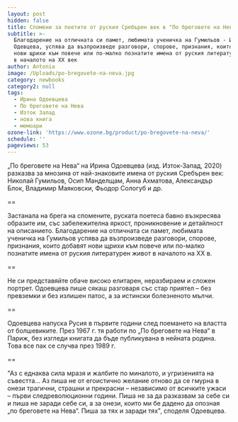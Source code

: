 ```yaml
---
layout: post
hidden: false
title: Спомени за поетите от руския Сребърен век в "По бреговете на Нева"
subtitle: >-
  Благодарение на отличната си памет, любимата ученичка на Гумильов - Ирина
  Одевцева, успява да възпроизведе разговори, спорове, признания, които добавят
  нови щрихи към повече или по-малко познатите имена от руския литературен живот
  в началото на XX век
author: Antonia
image: /Uploads/po-bregovete-na-neva.jpg
category: newbooks
category2: null
tags:
  - Ирина Одоевцева
  - По бреговете на Нева
  - Изток Запад
  - нова книга
  - мемоари
ozone-link: 'https://www.ozone.bg/product/po-bregovete-na-neva/'
schedule: ''
pageviews: 53
---
```

„По бреговете на Нева“ на Ирина Одоевцева (изд. Изток-Запад, 2020) разказва за мнозина от най-знаковите имена от руския Сребърен век: Николай Гумильов, Осип Манделщам, Анна Ахматова, Александър Блок, Владимир Маяковски, Фьодор Сологуб и др.

\==

Застанала на брега на спомените, руската поетеса бавно възкресява образите им, със забележителна яркост, проникновение и детайлност на описанието. Благодарение на отличната си памет, любимата ученичка на Гумильов  успява да възпроизведе разговори, спорове, признания, които добавят нови щрихи към повече или по-малко познатите имена от руския литературен живот в началото на XX в. 

\==

Не си представяйте обаче високо елитарен, неразбираем и сложен портрет. Одоевцева пише сякаш разговаря със стар приятел – без превземки и без излишен патос, а за истински болезненото мълчи.

\==

Одоевцева напуска Русия в първите години след поемането на властта от болшевиките. През 1967 г. тя работи по „По бреговете на Нева“ в Париж, без изгледи книгата да бъде публикувана в нейната родина. Това все пак се случва през 1989 г.  

\==

"Аз с еднаква сила мразя и жалбите по миналото, и угризенията на съвестта… Аз пиша не от егоистично желание отново да се гмурна в онези трагични, страшни и прекрасни – независимо от всичките ужаси – първи следреволюционни години. Пиша не за да разказвам за себе си и пиша не заради себе си, а за онези, които ми бе дадено да опозная „по бреговете на Нева“. Пиша за тях и заради тях", споделя Одоевцева.